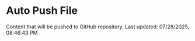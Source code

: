 # Auto Push File

Content that will be pushed to GitHub repository.
Last updated: 07/28/2025, 08:46:43 PM